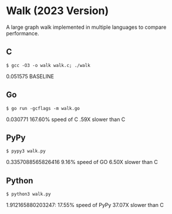 # Walk (2023 Version) #

A large graph walk implemented in multiple languages to compare performance.

## C ##

    $ gcc -O3 -o walk walk.c; ./walk

0.051575
BASELINE

## Go ##

    $ go run -gcflags -m walk.go

0.030771
167.60% speed of C
.59X slower than C

## PyPy ##

    $ pypy3 walk.py

0.3357088565826416
9.16% speed of GO
6.50X slower than C

## Python ##

    $ python3 walk.py

1.912165880203247:
17.55% speed of PyPy
37.07X slower than C

